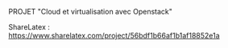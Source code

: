 PROJET "Cloud et virtualisation avec Openstack"

ShareLatex : https://www.sharelatex.com/project/56bdf1b66af1b1af18852e1a
